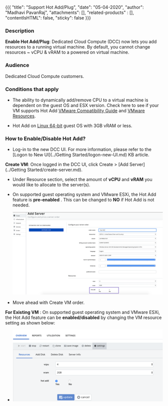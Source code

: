 {{{
  "title": "Support Hot Add/Plug",
  "date": "05-04-2020",
  "author": "Madhavi PavanRaj",
  "attachments": [],
  "related-products" : [],
  "contentIsHTML": false,
  "sticky": false
}}}

### Description

**Enable Hot Add/Plug**: Dedicated Cloud Compute (DCC) now lets you add resources to a running virtual machine. By default, you cannot change resources ~ vCPU & vRAM to a powered on virtual machine.


### Audience

Dedicated Cloud Compute customers.


### Conditions that apply
* The ability to dynamically add/remove CPU to a virtual machine is dependent on the guest OS and ESX version. Check here to see if your VM supports Hot Add [VMware Compatibility Guide](https://www.vmware.com/resources/compatibility/search.php) and [VMware Resources](https://www.vmware.com/resources/compatibility/pdf/VMware_GOS_Compatibility_Guide.pdf).

* Hot Add on [Linux 64-bit](https://kb.vmware.com/s/article/2008405) guest OS with 3GB vRAM or less.


### How to Enable/Disable Hot Add?

* Log-in to the new DCC UI. For more information, please refer to the [Logon to New UI](../Getting Started/logon-new-UI.md) KB article.

**Create VM**: Once logged in the DCC UI, click Create > [Add Server](../Getting Started/create-server.md).

 * Under Resource section, select the amount of **vCPU** and **vRAM** you would like to allocate to the server(s).
 * On supported guest operating system and VMware ESXi, the Hot Add feature is **pre-enabled** . This can be changed to **NO** if Hot Add is not needed.

   ![](../../images/dcc/Create-server.png)

 * Move ahead with Create VM order.

**For Existing VM** : On supported guest operating system and VMware ESXi, the Hot Add feature can be **enabled/disabled** by changing the VM resource setting as shown below:

  * ![](../../images/dcc/Modify-Hot-Add.png)
